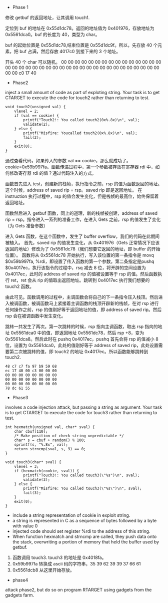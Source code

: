 -   Phase 1

修改 getbuf 的返回地址，让其调用 touch1.

定位到 buf 的地址在 0x55d1dc78。返回的地址值为 0x401976，存放地址为 0x5561dca0。buf 的长度为 40，类型为 char。

buf 的起始位置是 0x55d1dc78,结束位置是 0x55d1dc9f。所以，先存放 40 个元素，把 buf 占满，然后存放 4017c0 到接下来的 3 个地址。

开头 40 个 char 可以随机。
00 00 00 00 00 00 00 00
00 00 00 00 00 00 00 00
00 00 00 00 00 00 00 00
00 00 00 00 00 00 00 00
00 00 00 00 00 00 00 00
c0 17 40

-   Phase2

inject a small amount of code as part of exploting string. Your task is to get CTARGET to execute the code for touch2 rather than returning to test.

```
void touch2(unsigned val) {
    vlevel = 2;
    if (val == cookie) {
        printf("Touch2!: You called touch2(0x%.8x)\n", val);
        validate(2);
    } else {
        printf("Misfire: Youcalled touch2(0x%.8x)\n", val);
        fail(2);
    }
    exit(0);
}
```

通过查看代码，如果传入的参数 val == cookie，那么就成功了。cookie=0x59b997fa。函数传递过程中，第一个参数被存放在寄存器 rdi 中，如何修改寄存器 rdi 的值？通过代码注入的方式。

函数首先进入 test，创建新的栈帧，执行指令之前，rsp 的值为函数返回的地址。这个时候，address of saved rip = rsp。saved rip 即是返回地址。
在 instruction 执行过程中，rsp 的值会发生变化，但是栈帧的最高位，始终保留着返回地址。

函数然后进入 getbuf 函数，同上的道理，新的栈帧被创建，address of saved rip = rsp。指令进入一系列的准备工作，在进入 Gets 之前，rsp 的值发生了变化（为 Gets 准备参数）

进入 Gets 函数，在这个函数中，发生了 buffer overflow，我们的代码在此期间被植入。
首先，saved rip 的值发生变化，从 0x401976（Gets 正常情况下应该返回的地址）修改为了 0x5561dc78（我们想要它返回的地址，即 buffer 的开始位置）。
函数将从 0x5561dc78 开始执行，写入该位置的第一条指令是 movq $0x59b997fa, %rdi，即设置了传入函数的第一个参数。第二条指定是pushq $0x4017ec，执行该指令的过程中，rsq 减去 8 位，将开辟的空间设置为 0x4017ec，此时的 address of saved rip 的值被设置等于 rsp 的值。然后函数执行 ret，ret 会从 rip 的值取出返回地址。跳转到 0x4017ec 执行我们想要的 touch2 函数。

由此可见。函数调用的过程中，主调函数会将自己的下一条指令压入栈顶。然后进入被调函数，被调函数马上紧接着主调函数的栈顶开辟新的栈帧，在对 rsp 进行任何操作之前，rsp 的值刚好等于返回地址的值，即 address of saved rip。然后 rsp 会在被调函数中发生变化。

跳转一共发生了两次。第一次跳转的时候，rsp 指向主调函数，取出 rsp 指向的地址 0x5561dca0 中的值，即返回地址 0x5561dc78，然后 rsp +8，变为 0x5561dca8。然后此时在 pushq 0x4017ec，pushq 首先会将 rsp 的值减小 8 位，设置为 0x5561dca0，此处的值刚好等于 address of saved rip，此处设置需要第二次被跳转的值，即 touch2 的地址 0x4017ec。所以函数能够跳转到 touch2.

```
48 c7 c7 fa 97 b9 59 68
ec 17 40 00 c3 00 00 00
00 00 00 00 00 00 00 00
00 00 00 00 00 00 00 00
00 00 00 00 00 00 00 00
78 dc 61 55
```

-   Phase3

involves a code injection attack, but passing a string as argument. Your task is to get CTARGET to execute the code for touch3 rather than returning to test.

```
int hexmatch(unsigned val, char* sval) {
    char cbuf[110];
    /* Make position of check string unpredictable */
    char* s = cbuf + random() % 100;
    sprintf(s, "%.8x", val);
    return strncmp(sval, s, 9) == 0;
}

void touch3(char* sval) {
    vlevel = 3;
    if (hexmatch(cookie, sval)) {
        printf("Touch3!: You called touch3(\"%s")\n", sval);
        validate(3);
    } else {
        printf("Misfire: You called touch3(\"%s\")\n", sval);
        fail(3);
    }
    exit(0);
}

```

-   include a string representation of cookie in exploit string.
-   a string is represented in C as a sequence of bytes followed by a byte with value 0
-   injected code should set register %rdi to the address of this string.
-   When function hexmatch and strncmp are called, they push data onto the stack, overwriting a portion of memory that held the buffer used by getbuf.

1. 函数调用 touch3. touch3 的地址是 0x4018fa。
2. 0x59b997fa 转换成 ascii 码的字符串，35 39 62 39 39 37 66 61
3. 0x5561dcb8 从这里开始存放。

-   phase4

attack phase2, but do so on program RTARGET using gadgets from the gadgets farm.
